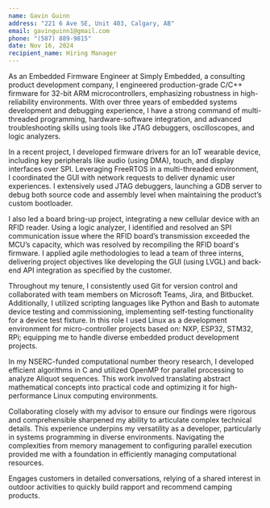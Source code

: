 ```yaml
---
name: Gavin Guinn  
address: "221 6 Ave SE, Unit 403, Calgary, AB"  
email: gavinguinn1@gmail.com  
phone: "(587) 889-9815"  
date: Nov 16, 2024  
recipient_name: Hiring Manager  
---
```



As an Embedded Firmware Engineer at Simply Embedded, a consulting product development company, I engineered production-grade C/C++ firmware for 32-bit ARM microcontrollers, emphasizing robustness in high-reliability environments. With over three years of embedded systems development and debugging experience, I have a strong command of multi-threaded programming, hardware-software integration, and advanced troubleshooting skills using tools like JTAG debuggers, oscilloscopes, and logic analyzers.

In a recent project, I developed firmware drivers for an IoT wearable device, including key peripherals like audio (using DMA), touch, and display interfaces over SPI. Leveraging FreeRTOS in a multi-threaded environment, I coordinated the GUI with network requests to deliver dynamic user experiences. I extensively used JTAG debuggers, launching a GDB server to debug both source code and assembly level when maintaining the product’s custom bootloader.

I also led a board bring-up project, integrating a new cellular device with an RFID reader. Using a logic analyzer, I identified and resolved an SPI communication issue where the RFID board’s transmission exceeded the MCU’s capacity, which was resolved by recompiling the RFID board's firmware. I applied agile methodologies to lead a team of three interns, delivering project objectives like developing the GUI (using LVGL) and back-end API integration as specified by the customer.

Throughout my tenure, I consistently used Git for version control and collaborated with team members on Microsoft Teams, Jira, and Bitbucket. Additionally, I utilized scripting languages like Python and Bash to automate device testing and commissioning, implementing self-testing functionality for a device test fixture. In this role I used Linux as a development environment for micro-controller projects based on: NXP, ESP32, STM32, RPi; equipping me to handle diverse embedded product development projects.


In my NSERC-funded computational number theory research, I developed efficient algorithms in C and utilized OpenMP for parallel processing to analyze Aliquot sequences. This work involved translating abstract mathematical concepts into practical code and optimizing it for high-performance Linux computing environments.

Collaborating closely with my advisor to ensure our findings were rigorous and comprehensible sharpened my ability to articulate complex technical details.  This experience underpins my versatility as a developer, particularly in systems programming in diverse environments. Navigating the complexities from memory management to configuring parallel execution provided me with a  foundation in efficiently managing computational resources.


Engages customers in detailed conversations, relying of a shared interest in outdoor activities to quickly build rapport and recommend camping products.